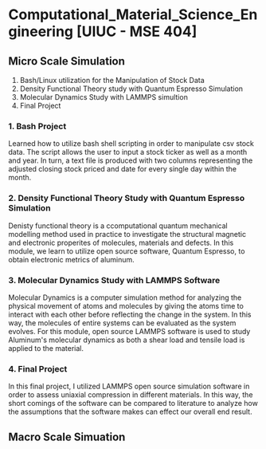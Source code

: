 # Computational_Material_Science_Engineering [UIUC - MSE 404]

## Micro Scale Simulation

1. Bash/Linux utilization for the Manipulation of Stock Data
2. Density Functional Theory study with Quantum Espresso Simulation
3. Molecular Dynamics Study with LAMMPS simultion 
4. Final Project


### 1. Bash Project
Learned how to utilize bash shell scripting in order to manipulate csv stock data. The script allows the user to input a stock ticker as well as a month and year. In turn, a text file is produced with two columns representing the adjusted closing stock priced and date for every single day within the month.

### 2. Density Functional Theory Study with Quantum Espresso Simulation 
Denisty functional theory is a ccomputational quantum mechanical modelling method used in practice to investigate the structural magnetic and electronic properites of molecules, materials and defects. In this module, we learn to utilize open source software, Quantum Espresso, to obtain electronic metrics of aluminum. 

### 3. Molecular Dynamics Study with LAMMPS Software
Molecular Dynamics is a computer simulation method for analyzing the physical movement of atoms and molecules by giving the atoms time to interact with each other before reflecting the change in the system. In this way, the molecules of entire systems can be evaluated as the system evolves. For this module, open source LAMMPS software is used to study Aluminum's molecular dynamics as both a shear load and tensile load is applied to the material.

### 4. Final Project
In this final project, I utilized LAMMPS open source simulation software in order to assess uniaxial compression in different materials. In this way, the short comings of the software can be compared to literature to analyze how the assumptions that the software makes can effect our overall end result.

## Macro Scale Simuation 



